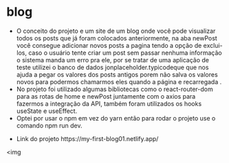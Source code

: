 # blog
- O conceito do projeto e um site de um blog onde você pode visualizar todos os posts  que já foram colocados anteriormente, na aba newPost você consegue adicionar novos posts a pagina tendo a opção de exclui-los, caso o usuário tente criar um post sem passar nenhuma informação o sistema manda um erro pra ele, por se tratar de uma aplicação de teste utilizei o banco de dados jonplaceholder.typicodeque que  nos ajuda a pegar os valores dos posts antigos porem não salva os valores novos para podermos chamarmos eles quando a página e recarregada .
- No projeto foi utilizado algumas bibliotecas como o react-router-dom para as rotas de home e newPost juntamente com o axios para fazermos a integração da API, também foram utilizados os hooks useState e useEffect.
- Optei por usar o npm em vez do yarn então para rodar o projeto use o comando npm run dev.
- <p>Link do projeto https://my-first-blog01.netlify.app/<p/>
<img 
